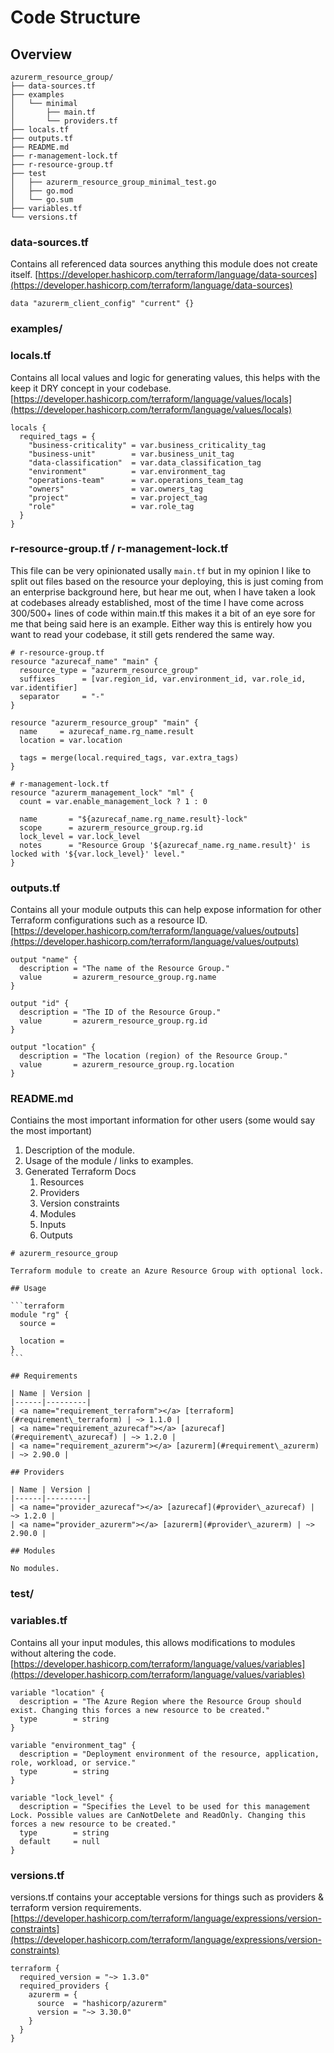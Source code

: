 # Code Structure

## Overview

```
azurerm_resource_group/
├── data-sources.tf
├── examples
│   └── minimal
│       ├── main.tf
│       └── providers.tf
├── locals.tf
├── outputs.tf
├── README.md
├── r-management-lock.tf
├── r-resource-group.tf
├── test
│   ├── azurerm_resource_group_minimal_test.go
│   ├── go.mod
│   └── go.sum
├── variables.tf
└── versions.tf
```

### data-sources.tf

Contains all referenced data sources anything this module does not create itself. [https://developer.hashicorp.com/terraform/language/data-sources](https://developer.hashicorp.com/terraform/language/data-sources)

```
data "azurerm_client_config" "current" {}
```

### examples/

### locals.tf

Contains all local values and logic for generating values, this helps with the keep it DRY concept in your codebase. [https://developer.hashicorp.com/terraform/language/values/locals](https://developer.hashicorp.com/terraform/language/values/locals)

```
locals {
  required_tags = {
    "business-criticality" = var.business_criticality_tag
    "business-unit"        = var.business_unit_tag
    "data-classification"  = var.data_classification_tag
    "environment"          = var.environment_tag
    "operations-team"      = var.operations_team_tag
    "owners"               = var.owners_tag
    "project"              = var.project_tag
    "role"                 = var.role_tag
  }
}
```

### r-resource-group.tf / r-management-lock.tf

This file can be very opinionated usally `main.tf` but in my opinion I like to split out files based on the resource your deploying, this is just coming from an enterprise background here, but hear me out, when I have taken a look at codebases already established, most of the time I have come across 300/500+ lines of code within main.tf this makes it a bit of an eye sore for me that being said here is an example. Either way this is entirely how you want to read your codebase, it still gets rendered the same way.

```
# r-resource-group.tf
resource "azurecaf_name" "main" {
  resource_type = "azurerm_resource_group"
  suffixes      = [var.region_id, var.environment_id, var.role_id, var.identifier]
  separator     = "-"
}

resource "azurerm_resource_group" "main" {
  name     = azurecaf_name.rg_name.result
  location = var.location

  tags = merge(local.required_tags, var.extra_tags)
}

# r-management-lock.tf
resource "azurerm_management_lock" "ml" {
  count = var.enable_management_lock ? 1 : 0

  name       = "${azurecaf_name.rg_name.result}-lock"
  scope      = azurerm_resource_group.rg.id
  lock_level = var.lock_level
  notes      = "Resource Group '${azurecaf_name.rg_name.result}' is locked with '${var.lock_level}' level."
}
```

### outputs.tf

Contains all your module outputs this can help expose information for other Terraform configurations such as a resource ID. [https://developer.hashicorp.com/terraform/language/values/outputs](https://developer.hashicorp.com/terraform/language/values/outputs)

```
output "name" {
  description = "The name of the Resource Group."
  value       = azurerm_resource_group.rg.name
}

output "id" {
  description = "The ID of the Resource Group."
  value       = azurerm_resource_group.rg.id
}

output "location" {
  description = "The location (region) of the Resource Group."
  value       = azurerm_resource_group.rg.location
}
```

### README.md

Contiains the most important information for other users (some would say the most important)

1. Description of the module.
2. Usage of the module / links to examples.
3. Generated Terraform Docs
   1. Resources
   2. Providers
   3. Version constraints
   4. Modules
   5. Inputs
   6. Outputs

````
# azurerm_resource_group

Terraform module to create an Azure Resource Group with optional lock.

## Usage

```terraform
module "rg" {
  source =

  location =
}
```

## Requirements

| Name | Version |
|------|---------|
| <a name="requirement_terraform"></a> [terraform](#requirement\_terraform) | ~> 1.1.0 |
| <a name="requirement_azurecaf"></a> [azurecaf](#requirement\_azurecaf) | ~> 1.2.0 |
| <a name="requirement_azurerm"></a> [azurerm](#requirement\_azurerm) | ~> 2.90.0 |

## Providers

| Name | Version |
|------|---------|
| <a name="provider_azurecaf"></a> [azurecaf](#provider\_azurecaf) | ~> 1.2.0 |
| <a name="provider_azurerm"></a> [azurerm](#provider\_azurerm) | ~> 2.90.0 |

## Modules

No modules.
````

### test/

### variables.tf

Contains all your input modules, this allows modifications to modules without altering the code. [https://developer.hashicorp.com/terraform/language/values/variables](https://developer.hashicorp.com/terraform/language/values/variables)

```
variable "location" {
  description = "The Azure Region where the Resource Group should exist. Changing this forces a new resource to be created."
  type        = string
}

variable "environment_tag" {
  description = "Deployment environment of the resource, application, role, workload, or service."
  type        = string
}

variable "lock_level" {
  description = "Specifies the Level to be used for this management Lock. Possible values are CanNotDelete and ReadOnly. Changing this forces a new resource to be created."
  type        = string
  default     = null
}
```

### versions.tf

versions.tf contains your acceptable versions for things such as providers & terraform version requirements. [https://developer.hashicorp.com/terraform/language/expressions/version-constraints](https://developer.hashicorp.com/terraform/language/expressions/version-constraints)

```
terraform {
  required_version = "~> 1.3.0"
  required_providers {
    azurerm = {
      source  = "hashicorp/azurerm"
      version = "~> 3.30.0"
    }
  }
}
```

